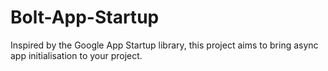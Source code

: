 # Bolt-App-Startup
Inspired by the Google App Startup library, this project aims to bring async app initialisation to your project.
